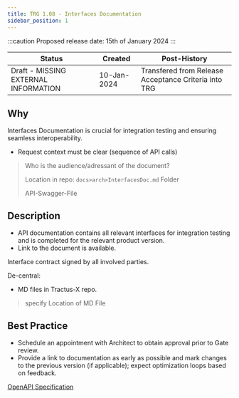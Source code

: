 ```yaml
---
title: TRG 1.08 - Interfaces Documentation
sidebar_position: 1
---
```


:::caution
Proposed release date: 15th of January 2024
:::

| Status                   | Created        | Post-History    |
|-------------------------------------------|-----------------|-------|
| Draft - MISSING EXTERNAL INFORMATION      | 10-Jan-2024     | Transfered from Release Acceptance Criteria into TRG|

## Why

Interfaces Documentation is crucial for integration testing and ensuring seamless interoperability.

- Request context must be clear (sequence of API calls)

>Who is the audience/adressant of the document?
>
> Location in repo:
>```docs>arch>InterfacesDoc.md``` Folder
>
> API-Swagger-File

## Description

- API documentation contains all relevant interfaces for integration testing and is completed for the relevant product version.
- Link to the document is available.

Interface contract signed by all involved parties.

De-central:

- MD files in Tractus-X repo.

> specify Location of MD File

## Best Practice

- Schedule an appointment with Architect to obtain approval prior to Gate review.
- Provide a link to documentation as early as possible and mark changes to the previous version (if applicable); expect optimization loops based on feedback.

[OpenAPI Specification](https://www.openapis.org/)
